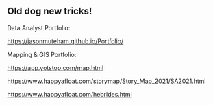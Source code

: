 <!---
- 👋 Hi, I’m @JasonMuteham
- 👀 I’m interested in ...
- 🌱 I’m currently learning ...
- 💞️ I’m looking to collaborate on ...
- 📫 How to reach me ...


 JasonMuteham/JasonMuteham is a ✨ special ✨ repository because its `README.md` (this file) appears on your GitHub profile.
You can click the Preview link to take a look at your changes.
--->
## Old dog new tricks!
Data Analyst Portfolio: 

https://jasonmuteham.github.io/Portfolio/

Mapping & GIS Portfolio:

https://app.yotstop.com/map.html

https://www.happyafloat.com/storymap/Story_Map_2021/SA2021.html

https://www.happyafloat.com/hebrides.html
